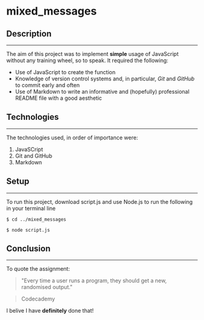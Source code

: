 # mixed_messages

## Description

---

The aim of this project was to implement **simple** usage of JavaScript without any training wheel, so to speak. It required the following:

+ Use of JavaScript to create the function
+ Knowledge of version control systems and, in particular, _Git_ and _GitHub_ to commit early and often
+ Use of Markdown to write an informative and (hopefully) professional README file with a good aesthetic

## Technologies

---

The technologies used, in order of importance were:
1. JavaSCript
2. Git and GitHub
3. Markdown

## Setup

---

To run this project, download script.js and use Node.js to run the following in your terminal line

```
$ cd ../mixed_messages

$ node script.js

```

## Conclusion

---

To quote the assignment:
> "Every time a user runs a program, they should get a new, randomised output."

>Codecademy

I belive I have **definitely** done that!